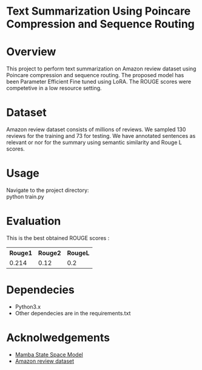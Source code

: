 # Text Summarization Using Poincare Compression and Sequence Routing

# Overview 
This project to perform text summarization on Amazon review dataset using Poincare compression and sequence routing. The proposed model has been Parameter Efficient Fine tuned using LoRA.
The ROUGE scores were competetive in a low resource setting.

# Dataset
Amazon review dataset consists of millions of reviews. We sampled 130 reviews for the training and 73 for testing. We have annotated sentences as relevant or nor for the summary using semantic similarity and Rouge L scores.

# Usage 
Navigate to the project directory: <br>
python train.py

# Evaluation
This is the best obtained ROUGE scores :
 <table>
  <tr>
    <th>Rouge1</th>
    <th>Rouge2</th>
    <th>RougeL</th>
  </tr>
  <tr>
    <td>0.214</td>
    <td>0.12</td>
    <td>0.2</td>
  </tr>

</table> 

# Dependecies
 <ul>
  <li>Python3.x</li>
  <li>Other dependecies are in the requirements.txt</li>
</ul> 

# Acknolwedgements
 <ul>
  <li><a href="https://arxiv.org/pdf/2312.00752"> Mamba State Space Model </a> </li> 
   <li><a href=" https://jmcauley.ucsd.edu/data/amazon/index_2014.html">Amazon review dataset </a> </li>
</ul> 



